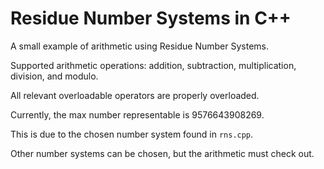 # Residue Number Systems in C++

A small example of arithmetic using Residue Number Systems.

Supported arithmetic operations: addition, subtraction, multiplication,
division, and modulo.

All relevant overloadable operators are properly overloaded.

Currently, the max number representable is 9576643908269.

This is due to the chosen number system found in ```rns.cpp```.

Other number systems can be chosen, but the arithmetic must check out.
